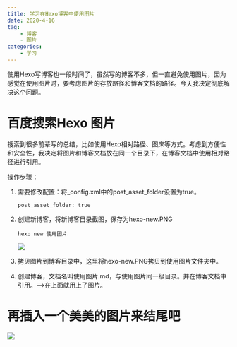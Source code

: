 ```yaml
---
title: 学习在Hexo博客中使用图片
date: 2020-4-16
tag:
    - 博客
    - 图片
categories:
    - 学习
---
```




使用Hexo写博客也一段时间了，虽然写的博客不多，但一直避免使用图片，因为感觉在使用图片时，要考虑图片的存放路径和博客文档的路径。今天我决定彻底解决这个问题。

# 百度搜索Hexo 图片

搜索到很多前辈写的总结，比如使用Hexo相对路径、图床等方式。考虑到方便性和安全性，我决定将图片和博客文档放在同一个目录下，在博客文档中使用相对路径进行引用。

操作步骤：

1. 需要修改配置：将_config.xml中的post_asset_folder设置为true。
   ```
   post_asset_folder: true
   ```

3. 创建新博客，将新博客目录截图，保存为hexo-new.PNG
   ```
   hexo new 使用图片
   ```

   ![](hexo-new.PNG)
4. 拷贝图片到博客目录中，这里将hexo-new.PNG拷贝到使用图片文件夹中。

5. 创建博客，文档名叫使用图片.md，与使用图片同一级目录。并在博客文档中引用。-->在上面就用上了图片。

# 再插入一个美美的图片来结尾吧

![](girl.jpg)


